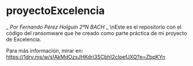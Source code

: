 # proyectoExcelencia
_ _Por Fernando Pérez Holguín 2ºN BACH_ _
\nEste es el repositorio con el código del ransomware que he creado como parte práctica de mi proyecto de Excelencia.

Para más información, mirar en: https://1drv.ms/w/s!AkMdOzxJHKdri3SCbhI2cIpefJXQ?e=ZbpKYn 
